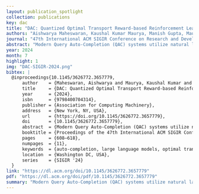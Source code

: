 ```yaml
---
layout: publication_spotlight
collection: publications
key: dac
title: "DAC: Quantized Optimal Transport Reward-based Reinforcement Learning Approach to Detoxify Query Auto-Completion"
authors: "Aishwarya Maheswaran, Kaushal Kumar Maurya, Manish Gupta, Maunendra Sankar Desarkar"
journal: "47th International ACM SIGIR Conference on Research and Development in Information Retrieval (SIGIR 2024)"
abstract: "Modern Query Auto-Completion (QAC) systems utilize natural language generation (NLG) using large language models (LLM) to achieve remarkable performance. However, these systems are prone to generating biased and toxic completions due to inherent learning biases. Existing detoxification approaches exhibit two key limitations: (1) They primarily focus on mitigating toxicity for grammatically well-formed long sentences but struggle to adapt to the QAC task, where queries are short and structurally different (include spelling errors, do not follow grammatical rules and have relatively flexible word order). (2) These approaches often view detoxification through a binary lens where all text labeled as toxic is undesirable and non-toxic is considered desirable. To address these limitations, we propose DAC, an intuitive and efficient reinforcement learning-based model to detoxify QAC. With DAC, we introduce an additional perspective of considering the third query class of addressable toxicity. These queries can encompass implicit toxicity, subjective toxicity, or non-toxic queries containing toxic words. We incorporate this three-class query behavior perspective into the proposed model through quantized optimal transport to learn distinctions and generate truly non-toxic completions. We evaluate toxicity levels in the generated completions by DAC across two real-world QAC datasets (Bing and AOL) using two classifiers: a publicly available generic classifier (Detoxify) and a search query-specific classifier, which we develop (TClassify). we find that DAC consistently outperforms all existing baselines on the Bing dataset and achieves competitive performance on the AOL dataset for query detoxification. % providing high quality and low toxicity. We make the code and models publicly available."
year: 2024
month: 7
highlight: 1
img: "DAC-SIGIR-2024.png"
bibtex: |
  @inproceedings{10.1145/3626772.3657779,
      author    = {Maheswaran, Aishwarya and Maurya, Kaushal Kumar and Gupta, Manish and Desarkar, Maunendra Sankar},
      title     = {DAC: Quantized Optimal Transport Reward-based Reinforcement Learning Approach to Detoxify Query Auto-Completion},
      year      = {2024},
      isbn      = {9798400704314},
      publisher = {Association for Computing Machinery},
      address   = {New York, NY, USA},
      url       = {https://doi.org/10.1145/3626772.3657779},
      doi       = {10.1145/3626772.3657779},
      abstract  = {Modern Query Auto-Completion (QAC) systems utilize natural language generation (NLG) using large language models (LLM) to achieve remarkable performance. However, these systems are prone to generating biased and toxic completions due to inherent learning biases. Existing detoxification approaches exhibit two key limitations: (1) They primarily focus on mitigating toxicity for grammatically well-formed long sentences but struggle to adapt to the QAC task, where queries are short and structurally different (include spelling errors, do not follow grammatical rules and have relatively flexible word order). (2) These approaches often view detoxification through a binary lens where all text labeled as toxic is undesirable, and non-toxic is considered desirable. To address these limitations, we propose DAC, an intuitive and efficient reinforcement learning-based model to detoxify QAC. With DAC, we introduce an additional perspective of considering the third query class of addressable toxicity. These queries can encompass implicit toxicity, subjective toxicity, or non-toxic queries containing toxic words. We incorporate this three-class query behavior perspective into the proposed model through quantized optimal transport to learn distinctions and generate truly non-toxic completions. We evaluate toxicity levels in the generated completions by DAC across two real-world QAC datasets (Bing and AOL) using two classifiers: a publicly available generic classifier (Detoxify) and a search query-specific classifier, which we develop (TClassify). We find that DAC consistently outperforms all existing baselines on the Bing dataset and achieves competitive performance on the AOL dataset for query detoxification. \% providing high quality and low toxicity. We make the code publicly available.},
      booktitle = {Proceedings of the 47th International ACM SIGIR Conference on Research and Development in Information Retrieval},
      pages     = {608–618},
      numpages  = {11},
      keywords  = {auto-completion, large language models, optimal transport, query detoxification, reinforcement learning},
      location  = {Washington DC, USA},
      series    = {SIGIR '24}
  }
link: "https://dl.acm.org/doi/10.1145/3626772.3657779"
pdf: "https://dl.acm.org/doi/pdf/10.1145/3626772.3657779"
summary: "Modern Query Auto-Completion (QAC) systems utilize natural language generation (NLG) using large language models (LLM) to achieve remarkable performance. However, these systems are prone to generating biased and toxic completions due to inherent learning biases. Existing detoxification approaches exhibit two key limitations: (1) They primarily focus on mitigating toxicity for grammatically well-formed long sentences but struggle to adapt to the QAC task, where queries are short and structurally different (include spelling errors, do not follow grammatical rules and have relatively flexible word order). (2) These approaches often view detoxification through a binary lens where all text labeled as toxic is undesirable and non-toxic is considered desirable. To address these limitations, we propose DAC, an intuitive and efficient reinforcement learning-based model to detoxify QAC. With DAC, we introduce an additional perspective of considering the third query class of addressable toxicity. These queries can encompass implicit toxicity, subjective toxicity, or non-toxic queries containing toxic words. We incorporate this three-class query behavior perspective into the proposed model through quantized optimal transport to learn distinctions and generate truly non-toxic completions. We evaluate toxicity levels in the generated completions by DAC across two real-world QAC datasets (Bing and AOL) using two classifiers: a publicly available generic classifier (Detoxify) and a search query-specific classifier, which we develop (TClassify). we find that DAC consistently outperforms all existing baselines on the Bing dataset and achieves competitive performance on the AOL dataset for query detoxification. % providing high quality and low toxicity. We make the code and models publicly available."
---
```

